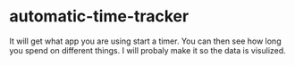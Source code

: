 # automatic-time-tracker
It will get what app you are using start a timer. You can then see how long you spend on different things. I will probaly make it so the data is visulized.
